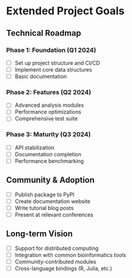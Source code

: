 # Extended Project Goals

## Technical Roadmap

### Phase 1: Foundation (Q1 2024)
- [ ] Set up project structure and CI/CD
- [ ] Implement core data structures
- [ ] Basic documentation

### Phase 2: Features (Q2 2024)
- [ ] Advanced analysis modules
- [ ] Performance optimizations
- [ ] Comprehensive test suite

### Phase 3: Maturity (Q3 2024)
- [ ] API stabilization
- [ ] Documentation completion
- [ ] Performance benchmarking

## Community & Adoption

- [ ] Publish package to PyPI
- [ ] Create documentation website
- [ ] Write tutorial blog posts
- [ ] Present at relevant conferences

## Long-term Vision

- [ ] Support for distributed computing
- [ ] Integration with common bioinformatics tools
- [ ] Community-contributed modules
- [ ] Cross-language bindings (R, Julia, etc.)
